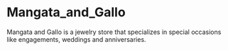 # Mangata_and_Gallo
Mangata and Gallo is a jewelry store that specializes in special occasions like engagements, weddings and anniversaries. 
